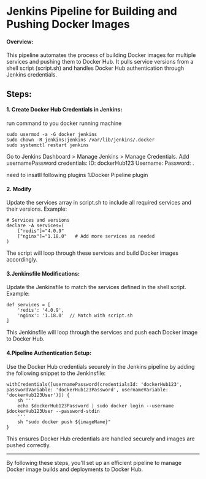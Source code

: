 # Jenkins Pipeline for Building and Pushing Docker Images
####  Overview:
This pipeline automates the process of building Docker images for multiple services and pushing them to Docker Hub. It pulls service versions from a shell script (script.sh) and handles Docker Hub authentication through Jenkins credentials.

## Steps:

#### 1. Create Docker Hub Credentials in Jenkins:
run command to you docker running machine
```
sudo usermod -a -G docker jenkins
sudo chown -R jenkins:jenkins /var/lib/jenkins/.docker
sudo systemctl restart jenkins
```
Go to Jenkins Dashboard > Manage Jenkins > Manage Credentials.
Add usernamePassword credentials:
ID: dockerHub123
Username: <your-docker-hub-username>
Password: <your-docker-hub-password>.

need to insatll following plugins
1.Docker Pipeline plugin

#### 2. Modify 
Update the services array in script.sh to include all required services and their versions. Example:

```
# Services and versions
declare -A services=(
    ["redis"]="4.0.9"
    ["nginx"]="1.18.0"   # Add more services as needed
)
```
The script will loop through these services and build Docker images accordingly.

#### 3.Jenkinsfile Modifications:
Update the Jenkinsfile to match the services defined in the shell script. Example:
```
def services = [
    'redis': '4.0.9',
    'nginx': '1.18.0'  // Match with script.sh
]

```

This Jenkinsfile will loop through the services and push each Docker image to Docker Hub.

#### 4.Pipeline Authentication Setup:
Use the Docker Hub credentials securely in the Jenkins pipeline by adding the following snippet to the Jenkinsfile:

```
withCredentials([usernamePassword(credentialsId: 'dockerHub123', passwordVariable: 'dockerHub123Password', usernameVariable: 'dockerHub123User')]) {
    sh '''
    echo $dockerHub123Password | sudo docker login --username $dockerHub123User --password-stdin
    '''
    sh "sudo docker push ${imageName}"
}

```
This ensures Docker Hub credentials are handled securely and images are pushed correctly.

*************************************************************************************************
By following these steps, you'll set up an efficient pipeline to manage Docker image builds and deployments to Docker Hub.


